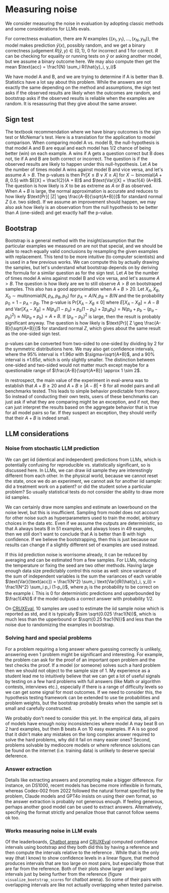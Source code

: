 # Measuring noise

We consider measuring the noise in evaluation by adopting classic methods and some considerations for LLMs evals.

For correctness evaluation, there are $N$ examples $\{(x_1, y_1), \ldots, (x_N, y_N)\}$,
the model makes prediction $\hat{y}(x)$, possibly random, and we get a binary correctness judgement $R(\hat{y}, y) \in \{0, 1\}$, 0 for incorrect and 1 for correct. $R$ can be checking for equality or running tests on $\hat{y}$ or asking another model, but we assume a binary outcome here.
We may also compute then get the mean $\text{acc} = \frac1{N} \sum_i R(\hat{y}_i, y_i)$ 

We have model A and B, and we are trying to determine if A is better than B.
Statistics have a lot say about this problem. While the answers are not exactly the same depending on the method and assumptions, the sign test asks if the observed results are likely when the outcomes are random, and bootstrap asks if the observed results is reliable when the examples are random. It is resassuring that they give about the same answer.

## Sign test
The textbook recommendation where we have binary outcomes is the sign test or McNemar's test. Here is a translation for the application to model comparison.
When comparing model A vs. model B, the null-hypothesis is that model A and B are equal and each model has 1/2 chance of being better (win) on each example. A wins if A gets a question correct but B does not, tie if A and B are both correct or incorrect. The question is if the observed results are likely to happen under this null-hypothesis.
Let $A$ be the number of times model A wins against model B and vice versa, and let's assume $A > B$. 
The p-values is then $\text{Pr}[X \leq B \lor X \geq A]$ for $X \sim \text{binomial}(A+B, 0.5)$ with $E[X] = \frac1{2}(A + B)$ and $\text{Var}[X] = \frac1{4} (A+B)$. The question is how likely is $X$ to be as extreme as $A$ or $B$ as observed. When $A+B$ is large, the normal approximation is accurate and reduces to how likely $\text{Pr}[ |Z| \geq \frac{A-B}{\sqrt{A+B}}]$ for standard normal $Z$ (i.e. two sided). If we assume an improvement should happen, we may also ask how likely is an observation from the null hypothesis to be better than $A$ (one-sided) and get exactly half the p-value.

<!-- This null hypotehsis is equivalent to predicting from the mixture model where predictions of A and B are used with probability 1/2 each. This method can be implemented to produce variance and higher accuracies. -->

## Bootstrap
Bootstrap is a general method with the insight/assumption that the particular examples we measured on are not that special, and we should be able to reach equally valid conclusions by resampling the given examples with replacement.
This tend to be more intuitive (to computer scientists) and is used in a few previous works.
We can compute this by actually drawing the samples, but let's understand what bootstrap depends on by deriving the formula for a similar question as for the sign test.
Let $A$ be the number of times model A wins against model B and vice versa, and let's assume $A > B$. The question is how likely are we to still observe $A > B$ on bootstraped samples. This also has a good approximation when $A + B > 20$.
Let $X_A, X_B, X_0 \sim \text{multinomial}(N, p_A, p_B, p_0)$ for $p_A = A / N, p_B = B / N$ and the tie probability $p_0 = 1 - p_A - p_B$.
The p-value is $\text{Pr}[X_A - X_B \leq 0]$ where $E[X_A - X_B] = A - B$ and $\text{Var}[X_A - X_B] = N \left(p_a (1-p_a) + p_b (1-p_b) + 2 p_a p_b\right) = N (p_a + p_b - (p_a - p_b)^2) \approx N (p_a + p_b) = A + B$. If $(p_a-p_b)^2$ is large, then the result is probably significant anyway. 
The question is how likely is $\text{Pr}[ Z \geq \frac{A-B}{\sqrt{A+B}}]$ for standard normal $Z$, which gives about the same result as the one-sided sign test. 


p-values can be converted from two-sided to one-sided by dividing by 2 for the symmetric distributions here. We may also get confidence intervals, where the 95% interval is $\pm 1.96\sigma$ with $\sigma=\sqrt{A+B}$, and a 90% interval is $\pm1.65 \sigma$, which is only slightly smaller. The distinction between one-sided and two-sided would not matter much except maybe for a questionable range of $\frac{A-B}{\sqrt{A+B}} \approx 1 \sim 2$. 

In restrospect, the main value of the experiment in eval-arena was to establish that $A + B \geq 20$ and $A + B \geq |A - B| +  8$ for all model pairs and all benchmarks tested.
This leads to simple behavior predictable from theory. So instead of conducting their own tests, users of these benchmarks can just ask if what they are comparing might be an exception, and if not, they can just interpret the results based on the aggregate behavior that is true for all model pairs so far. If they suspect an exception, they should verify that their $A+B$ is indeed small.

## LLM considerations

### Noise from stochastic LLM prediction
We can get iid (identical and independent) predictions from LLMs, which is potentially confusing for reproducible vs. statistically significant, so is discussed here.
In LLMs, we can draw iid sample they are interestingly different from each other. In the physical world, because we cannot reset the state, once we do an experiment, we cannot ask for another iid sample: did a treatment work on a patient? or did the student solve a particular problem? So usually statistical tests do not consider the ability to draw more iid samples.

We can certainly draw more samples and estimate an lowerbound on the noise level, but this is insufficient. Sampling from model does not account for other noise such as hyperparameters used to train the model, arbitrary choices in the data etc. Even if we assume the outputs are deterministic, so that A always beats B in 51 examples, and always loses in 49 examples, then we still don't want to conclude that A is better than B with high confidence. If we believe the bootstrapping, then this is just because our results can change if a slightly different set of examples are used instead. 


If this iid prediction noise is worrisome already, it can be reduced by averaging and can be estimated from a few samples.
For LLMs, reducing the temperature or fixing the seed are two other methods.
Having large enough data size predictably control this noise as well:
since variance of the sum of independent variables is the sum the variances of each variable
$\text{Var}(\text{acc}) = \frac1{N^2} \sum_i \text{Var}(R(\hat{y}_i, y_i)) = \frac1{N^2} \sum_i p_i (1-p_i)$,
where $p_i$ is the probability to be correct on the example $i$.
This is 0 for deterministic predictions and upperbounded by $\frac1{4N}$ if the model outputs a correct answer with probability 1/2.
<!-- sampling is only part of it -->

On [CRUXEval](https://crux-eval.github.io/eval-arena/model_CRUXEval-output.html#model_table), 10 samples are used to estimate the iid sample noise which is reported as std,
and it is typically $\sim \sqrt{0.025 \frac1{N})$, which is much less than the upperbound or $\sqrt{0.25 frac1{N}}$ and less than the noise due to randomizing the examples in bootstrap.

### Solving hard and special problems 

For a problem requiring a long answer where guessing correctly is unlikely, answering even 1 problem might be significant and interesting. For example, the problem can ask for the proof of an important open problem and the test checks the proof. If a model (or someone) solves such a hard problem then we should not object to the sample size of 1.
My experience as a student lead me to intuitively believe that we can get a lot of useful signals by testing on a few hard problems with full answers (like Math or algorithm contests, interviews etc.), especially if there is a range of difficulty levels so we can get some signal for most outcomes. If we need to consider this, the hypothesis testing framework can be extended to use tie probabilities and problem weights, but the bootstrap probably breaks when the sample set is small and carefully constructed. 

We probably don't need to consider this yet. In the empirical data, all pairs of models have enough noisy inconsistencies where model A may beat B on 2 hard examples, but then B beats A on 10 easy examples. If A is so good that it didn't make any mistakes on the long complex answer required to solve the hard problems, why did it fail on many easier ones? Second, problems solvable by mediocore models or where reference solutions can be found on the internet (i.e. training data) is unlikely to deserve special deference.

### Answer extraction

Details like extracting answers and prompting make a bigger difference. For instance, on DS1000, recent models has become more inflexible in formats, whereas Codex-002 from 2022 followed the natural format specified by the problem, Claude models and GPT4o insists on using their own format, so the answer extraction is probably not generous enough.
If feeling generous, perhaps another good model can be used to extract answers. Alternatively, specifying the format strictly and penalize those that cannot follow seems ok too.

### Works measuring noise in LLM evals
Of the leaderboards, [Chatbot arena](https://chat.lmsys.org/) and [CRUXEval](https://crux-eval.github.io/) computed confidence intervals using bootstrap
and they both did this by having a reference and then compute the intervals relative to the reference . While that is the only way (that I know) to show confidence levels in a linear figure, that method produces intervals that are too large on most pairs, but especially those that are far from the reference. Both of their plots show larger and larger intervals just by being further from the reference (figure `visualize_bootstrap_scores` for chatbot arena). So some of their pairs with overlapping intervals are like not actually overlapping when tested pairwise.
